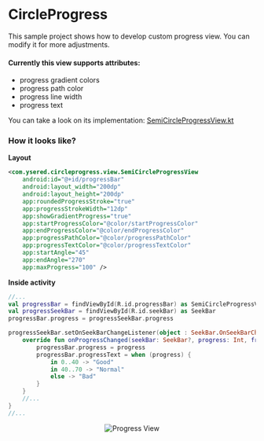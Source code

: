 # CircleProgress
This sample project shows how to develop custom progress view.
You can modify it for more adjustments.

#### Currently this view supports attributes: 
* progress gradient colors
* progress path color
* progress line width
* progress text

You can take a look on its implementation: [SemiCircleProgressView.kt](https://github.com/ysered/CircleProgress/blob/progress-new/app/src/main/java/com/ysered/circleprogress/view/SemiCircleProgressView.kt)

### How it looks like?

**Layout**
```xml
<com.ysered.circleprogress.view.SemiCircleProgressView
    android:id="@+id/progressBar"
    android:layout_width="200dp"
    android:layout_height="200dp"
    app:roundedProgressStroke="true"
    app:progressStrokeWidth="12dp"
    app:showGradientProgress="true"
    app:startProgressColor="@color/startProgressColor"
    app:endProgressColor="@color/endProgressColor"
    app:progressPathColor="@color/progressPathColor"
    app:progressTextColor="@color/progressTextColor"
    app:startAngle="45"
    app:endAngle="270"
    app:maxProgress="100" />
```

**Inside activity**
```kotlin
//...   
val progressBar = findViewById(R.id.progressBar) as SemiCircleProgressView
val progressSeekBar = findViewById(R.id.seekBar) as SeekBar
progressBar.progress = progressSeekBar.progress

progressSeekBar.setOnSeekBarChangeListener(object : SeekBar.OnSeekBarChangeListener {
    override fun onProgressChanged(seekBar: SeekBar?, progress: Int, fromUser: Boolean) {
        progressBar.progress = progress
        progressBar.progressText = when (progress) {
            in 0..40 -> "Good"
            in 40..70 -> "Normal"
            else -> "Bad"
        }
    }
    //...
}
//...
```

<p align="center">
    <img alt="Progress View" src="http://i.imgur.com/eYjHRv5.png" />
</p>
